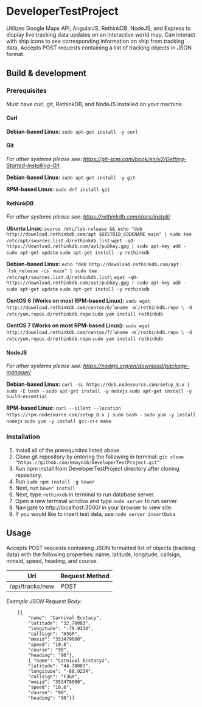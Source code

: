 # DeveloperTestProject

   Utilizes Google Maps API, AngularJS, RethinkDB, NodeJS, and Express to display live tracking data updates on an interactive world map. Can interact with ship icons to see corresponding information on ship from tracking data. Accepts POST requests containing a list of tracking objects in JSON format.

## Build & development

### Prerequisites

   Must have curl, git, RethinkDB, and NodeJS installed on your machine.
   
#### Curl
   **Debian-based Linux:** `sudo apt-get install -y curl`

#### Git
   *For other systems please see: <https://git-scm.com/book/en/v2/Getting-Started-Installing-Git>*
		
   **Debian-based Linux:** `sudo apt-get install -y git`

   **RPM-based Linux:** `sudo dnf install git`

#### RethinkDB
   *For other systems please see: <https://rethinkdb.com/docs/install/>*

   **Ubuntu Linux:**
        `source /etc/lsb-release && echo "deb http://download.rethinkdb.com/apt $DISTRIB_CODENAME main" | sudo tee /etc/apt/sources.list.d/rethinkdb.list`
         `wget -qO- https://download.rethinkdb.com/apt/pubkey.gpg | sudo apt-key add -`
         `sudo apt-get update`
         `sudo apt-get install -y rethinkdb`

   **Debian-based Linux:**
        `echo "deb http://download.rethinkdb.com/apt `\``lsb_release -cs`\`` main" | sudo tee /etc/apt/sources.list.d/rethinkdb.list\`
         `wget -qO- https://download.rethinkdb.com/apt/pubkey.gpg | sudo apt-key add -`
         `sudo apt-get update`
         `sudo apt-get install -y rethinkdb`

   **CentOS 6 (Works on most RPM-based Linux):**
        `sudo wget http://download.rethinkdb.com/centos/6/`\``uname -m`\``/rethinkdb.repo \
         -O /etc/yum.repos.d/rethinkdb.repo`
         `sudo yum install rethinkdb`

   **CentOS 7 (Works on most RPM-based Linux):**
        `sudo wget http://download.rethinkdb.com/centos/7/`\``uname -m`\``/rethinkdb.repo \
         -O /etc/yum.repos.d/rethinkdb.repo`
         `sudo yum install rethinkdb`
             
#### NodeJS
   *For other systems please see: <https://nodejs.org/en/download/package-manager/>*

   **Debian-based Linux:**
        `curl -sL https://deb.nodesource.com/setup_8.x | sudo -E bash -`
         `sudo apt-get install -y nodejs`
         `sudo apt-get install -y build-essential`

   **RPM-based Linux:**
        `curl --silent --location https://rpm.nodesource.com/setup_8.x | sudo bash -`
         `sudo yum -y install nodejs`
         `sudo yum -y install gcc-c++ make`


### Installation

   1. Install all of the prerequisites listed above.
   2. Clone git repository by entering the following in terminal: `git clone "https://github.com/emayo16/DeveloperTestProject.git"`
   3. Run npm install from DeveloperTestProject directory after cloning repository. 
   4. Run `sudo npm install -g bower`
   5. Next, run `bower install`
   6. Next, type `rethinkdb` in terminal to run database server.
   7. Open a new terminal window and type `node server` to run server.
   8. Navigate to http://localhost:3000/ in your browser to view site.
   9. If you would like to insert test data, use `node server insertData`

## Usage
   Accepts POST requests containing JSON formatted list of objects (tracking data) with the following properties: name, latitude, longitude, callsign, mmsid, speed, heading, and course.

 Uri | Request Method
 --- | --- 
 /api/tracks/new | POST 
 
*Example JSON Request Body:*

		[{ 
			"name": "Carnival Ecstacy", 
		    "latitude": "32.78083", 
		    "longitude": "-79.9234", 
		    "callsign": "H3GR", 
		    "mmsid": "353479000", 
		    "speed": "10.6", 
		    "course": "90", 
		    "heading": "90"}, 
		    { "name": "Carnival Ecstacy2", 
		    "latitude": "44.78083", 
		    "longitude": "-60.9234", 
		    "callsign": "F3GR", 
		    "mmsid": "353478000", 
		    "speed": "10.6", 
		    "course": "90", 
		    "heading": "90"}]
